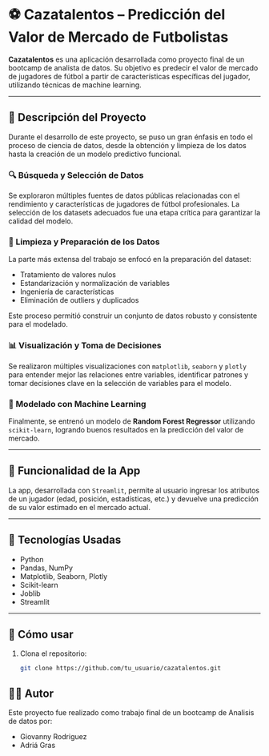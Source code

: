 # ⚽ Cazatalentos – Predicción del Valor de Mercado de Futbolistas

**Cazatalentos** es una aplicación desarrollada como proyecto final de un bootcamp de analista de datos. Su objetivo es predecir el valor de mercado de jugadores de fútbol a partir de características específicas del jugador, utilizando técnicas de machine learning.

---

## 📌 Descripción del Proyecto

Durante el desarrollo de este proyecto, se puso un gran énfasis en todo el proceso de ciencia de datos, desde la obtención y limpieza de los datos hasta la creación de un modelo predictivo funcional.

### 🔍 Búsqueda y Selección de Datos

Se exploraron múltiples fuentes de datos públicas relacionadas con el rendimiento y características de jugadores de fútbol profesionales. La selección de los datasets adecuados fue una etapa crítica para garantizar la calidad del modelo.

### 🧼 Limpieza y Preparación de los Datos

La parte más extensa del trabajo se enfocó en la preparación del dataset:

- Tratamiento de valores nulos
- Estandarización y normalización de variables
- Ingeniería de características
- Eliminación de outliers y duplicados

Este proceso permitió construir un conjunto de datos robusto y consistente para el modelado.

### 📊 Visualización y Toma de Decisiones

Se realizaron múltiples visualizaciones con `matplotlib`, `seaborn` y `plotly` para entender mejor las relaciones entre variables, identificar patrones y tomar decisiones clave en la selección de variables para el modelo.

### 🤖 Modelado con Machine Learning

Finalmente, se entrenó un modelo de **Random Forest Regressor** utilizando `scikit-learn`, logrando buenos resultados en la predicción del valor de mercado.

---

## 🎯 Funcionalidad de la App

La app, desarrollada con `Streamlit`, permite al usuario ingresar los atributos de un jugador (edad, posición, estadísticas, etc.) y devuelve una predicción de su valor estimado en el mercado actual.

---

## 🧪 Tecnologías Usadas

- Python
- Pandas, NumPy
- Matplotlib, Seaborn, Plotly
- Scikit-learn
- Joblib
- Streamlit

---

## 🚀 Cómo usar

1. Clona el repositorio:
   ```bash
   git clone https://github.com/tu_usuario/cazatalentos.git

## 👨‍💻 Autor
Este proyecto fue realizado como trabajo final de un bootcamp de Analisis de datos por:
- Giovanny Rodriguez
- Adriá Gras
